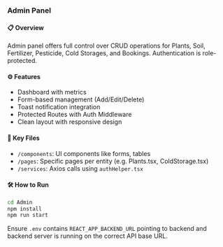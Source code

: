 ### Admin Panel

#### 📋 Overview

Admin panel offers full control over CRUD operations for Plants, Soil, Fertilizer, Pesticide, Cold Storages, and Bookings. Authentication is role-protected.

#### ⚙️ Features

- Dashboard with metrics
- Form-based management (Add/Edit/Delete)
- Toast notification integration
- Protected Routes with Auth Middleware
- Clean layout with responsive design

#### 📁 Key Files

- `/components`: UI components like forms, tables
- `/pages`: Specific pages per entity (e.g. Plants.tsx, ColdStorage.tsx)
- `/services`: Axios calls using `authHelper.tsx`

#### 🛠 How to Run

```bash
cd Admin
npm install
npm run start
```

Ensure `.env` contains `REACT_APP_BACKEND_URL` pointing to backend and backend server is running on the correct API base URL.
